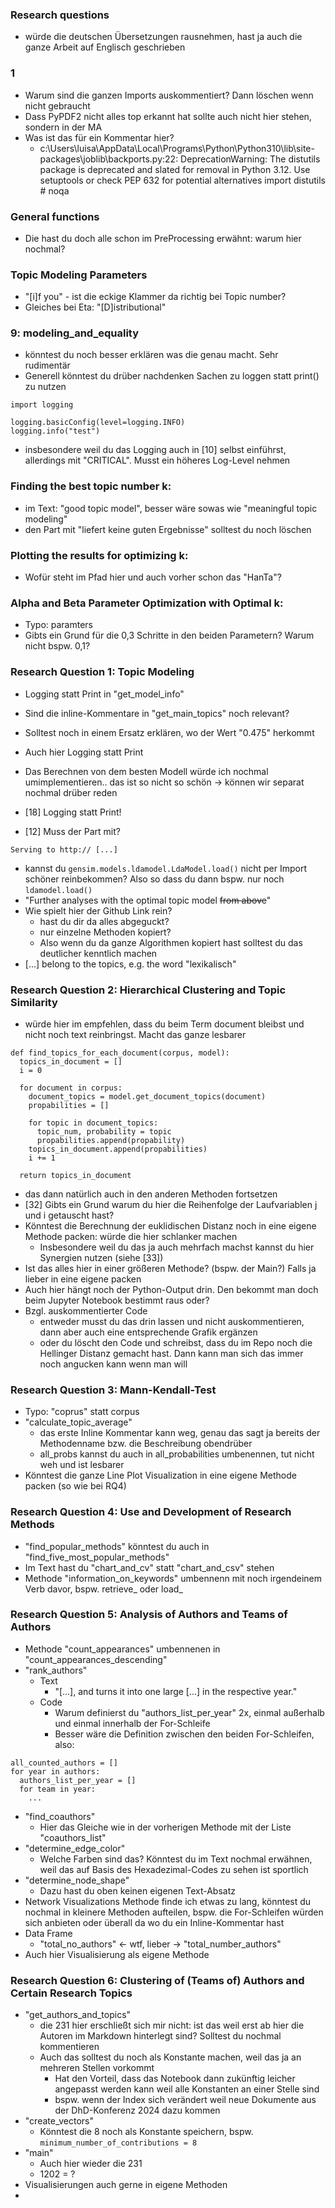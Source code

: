 ### Research questions
- würde die deutschen Übersetzungen rausnehmen, hast ja auch die ganze Arbeit auf Englisch geschrieben

### 1
- Warum sind die ganzen Imports auskommentiert? Dann löschen wenn nicht gebraucht
- Dass PyPDF2 nicht alles top erkannt hat sollte auch nicht hier stehen, sondern in der MA
- Was ist das für ein Kommentar hier?
  - c:\Users\luisa\AppData\Local\Programs\Python\Python310\lib\site-packages\joblib\backports.py:22: DeprecationWarning: The distutils package is deprecated and slated for removal in Python 3.12. Use setuptools or check PEP 632 for potential alternatives
  import distutils  # noqa

### General functions
- Die hast du doch alle schon im PreProcessing erwähnt: warum hier nochmal?

### Topic Modeling Parameters
- "[i]f you" - ist die eckige Klammer da richtig bei Topic number?
- Gleiches bei Eta: "[D]istributional"

### 9: modeling_and_equality
- könntest du noch besser erklären was die genau macht. Sehr rudimentär
- Generell könntest du drüber nachdenken Sachen zu loggen statt print() zu nutzen 

```
import logging

logging.basicConfig(level=logging.INFO)
logging.info("test")
```
- insbesondere weil du das Logging auch in [10] selbst einführst, allerdings mit "CRITICAL". Musst ein höheres Log-Level nehmen

### Finding the best topic number k:
- im Text: "good topic model", besser wäre sowas wie "meaningful topic modeling"
- den Part mit "liefert keine guten Ergebnisse" solltest du noch löschen

### Plotting the results for optimizing k:
- Wofür steht im Pfad hier und auch vorher schon das "HanTa"?

### Alpha and Beta Parameter Optimization with Optimal k:
- Typo: paramters 
- Gibts ein Grund für die 0,3 Schritte in den beiden Parametern? Warum nicht bspw. 0,1?

### Research Question 1: Topic Modeling
- Logging statt Print in "get_model_info"
- Sind die inline-Kommentare in "get_main_topics" noch relevant?
- Solltest noch in einem Ersatz erklären, wo der Wert "0.475" herkommt
- Auch hier Logging statt Print
- Das Berechnen von dem besten Modell würde ich nochmal umimplementieren.. das ist so nicht so schön -> können wir separat nochmal drüber reden
- [18] Logging statt Print!


- [12] Muss der Part mit?
```
Serving to http:// [...]
```
- kannst du ```gensim.models.ldamodel.LdaModel.load()``` nicht per Import schöner reinbekommen? Also so dass du dann bspw. nur noch ```ldamodel.load()```
- "Further analyses with the optimal topic model ~~from above~~" 
- Wie spielt hier der Github Link rein?
  - hast du dir da alles abgeguckt?
  - nur einzelne Methoden kopiert?
  - Also wenn du da ganze Algorithmen kopiert hast solltest du das deutlicher kenntlich machen
- [...] belong to the topics, e.g. the word "lexikalisch"

### Research Question 2: Hierarchical Clustering and Topic Similarity
- würde hier im empfehlen, dass du beim Term document bleibst und nicht noch text reinbringst. Macht das ganze lesbarer
```
def find_topics_for_each_document(corpus, model):
  topics_in_document = []
  i = 0
  
  for document in corpus:
    document_topics = model.get_document_topics(document)
    propabilities = []
    
    for topic in document_topics:
      topic_num, probability = topic
      propabilities.append(propability)
    topics_in_document.append(propabilities)
    i += 1
    
  return topics_in_document
```
- das dann natürlich auch in den anderen Methoden fortsetzen
- [32] Gibts ein Grund warum du hier die Reihenfolge der Laufvariablen j und i getauscht hast?
- Könntest die Berechnung der euklidischen Distanz noch in eine eigene Methode packen: würde die hier schlanker machen
  - Insbesondere weil du das ja auch mehrfach machst kannst du hier Synergien nutzen (siehe [33])
- Ist das alles hier in einer größeren Methode? (bspw. der Main?) Falls ja lieber in eine eigene packen
- Auch hier hängt noch der Python-Output drin. Den bekommt man doch beim Jupyter Notebook bestimmt raus oder?
- Bzgl. auskommentierter Code
  - entweder musst du das drin lassen und nicht auskommentieren, dann aber auch eine entsprechende Grafik ergänzen
  - oder du löscht den Code und schreibst, dass du im Repo noch die Hellinger Distanz gemacht hast. Dann kann man sich das immer noch angucken kann wenn man will

### Research Question 3: Mann-Kendall-Test
- Typo: "coprus" statt corpus
- "calculate_topic_average"
  - das erste Inline Kommentar kann weg, genau das sagt ja bereits der Methodenname bzw. die Beschreibung obendrüber
  - all_probs kannst du auch in all_probabilities umbenennen, tut nicht weh und ist lesbarer
- Könntest die ganze Line Plot Visualization in eine eigene Methode packen (so wie bei RQ4)

### Research Question 4: Use and Development of Research Methods
- "find_popular_methods" könntest du auch in "find_five_most_popular_methods"
- Im Text hast du "chart_and_cv" statt "chart_and_csv" stehen
- Methode "information_on_keywords" umbennenn mit noch irgendeinem Verb davor, bspw. retrieve_ oder load_

### Research Question 5: Analysis of Authors and Teams of Authors
- Methode "count_appearances" umbennenen in "count_appearances_descending"
- "rank_authors"
  - Text
    - "[...], and turns it into one large [...] in the respective year."
  - Code
    - Warum definierst du "authors_list_per_year" 2x, einmal außerhalb und einmal innerhalb der For-Schleife
    - Besser wäre die Definition zwischen den beiden For-Schleifen, also:
```
all_counted_authors = []
for year in authors:
  authors_list_per_year = []
  for team in year:
    ...
```
- "find_coauthors"
  - Hier das Gleiche wie in der vorherigen Methode mit der Liste "coauthors_list"
- "determine_edge_color"
  - Welche Farben sind das? Könntest du im Text nochmal erwähnen, weil das auf Basis des Hexadezimal-Codes zu sehen ist sportlich
- "determine_node_shape"
  - Dazu hast du oben keinen eigenen Text-Absatz
- Network Visualizations Methode finde ich etwas zu lang, könntest du nochmal in kleinere Methoden aufteilen, bspw. die For-Schleifen würden sich anbieten oder überall da wo du ein Inline-Kommentar hast
- Data Frame
  - "total_no_authors" <- wtf, lieber -> "total_number_authors"
- Auch hier Visualisierung als eigene Methode

### Research Question 6: Clustering of (Teams of) Authors and Certain Research Topics
- "get_authors_and_topics"
  - die 231 hier erschließt sich mir nicht: ist das weil erst ab hier die Autoren im Markdown hinterlegt sind? Solltest du nochmal kommentieren
  - Auch das solltest du noch als Konstante machen, weil das ja an mehreren Stellen vorkommt
    - Hat den Vorteil, dass das Notebook dann zukünftig leicher angepasst werden kann weil alle Konstanten an einer Stelle sind
    - bspw. wenn der Index sich verändert weil neue Dokumente aus der DhD-Konferenz 2024 dazu kommen
- "create_vectors"
  - Könntest die 8 noch als Konstante speichern, bspw. ```minimum_number_of_contributions = 8```
- "main"
  - Auch hier wieder die 231
  - 1202 = ?
- Visualisierungen auch gerne in eigene Methoden
- 
